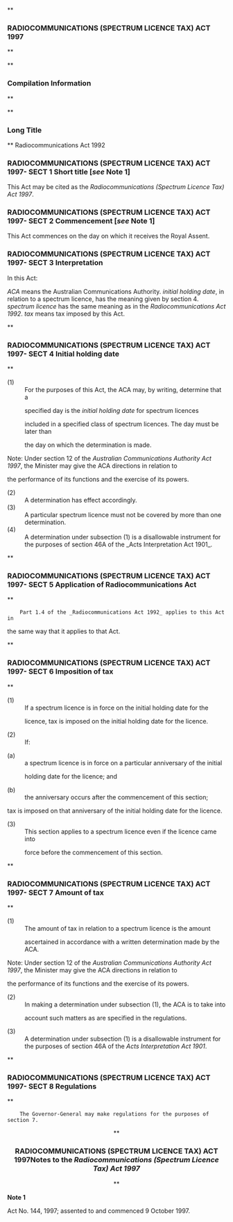 **

###  RADIOCOMMUNICATIONS (SPECTRUM LICENCE TAX) ACT 1997 
**


**

###  Compilation Information 
**





**

###  Long Title 
**
Radiocommunications Act 1992
###  RADIOCOMMUNICATIONS (SPECTRUM LICENCE TAX) ACT 1997- SECT 1  Short title [_see_ Note 1] 
This Act may be cited as the _Radiocommunications (Spectrum Licence Tax) Act 1997_.

 
###  RADIOCOMMUNICATIONS (SPECTRUM LICENCE TAX) ACT 1997- SECT 2  Commencement [_see_ Note 1] 
This Act commences on the day on which it receives the Royal Assent.

 
###  RADIOCOMMUNICATIONS (SPECTRUM LICENCE TAX) ACT 1997- SECT 3  Interpretation 
In this Act:

 
<dl compact=""><dl compact="">

_ACA_ means the Australian Communications Authority. _initial holding date_, in relation to a spectrum licence, has the meaning given by section 4\. _spectrum licence_ has the same meaning as in the _Radiocommunications Act 1992_. _tax_ means tax imposed by this Act.  </dl></dl>

**

###  RADIOCOMMUNICATIONS (SPECTRUM LICENCE TAX) ACT 1997- SECT 4  Initial holding date 
**

 <dl compact="">

<dt>(1)</dt><dd>For the purposes of this Act, the ACA may, by writing, determine that a

specified day is the _initial holding date_ for spectrum licences

included in a specified class of spectrum licences. The day must be later than

the day on which the determination is made.

</dd> </dl>

<dl compact=""><dl compact="">

Note:	Under section 12 of the _Australian Communications Authority Act 1997_, the Minister may give the ACA directions in relation to

the performance of its functions and the exercise of its powers.

 </dl></dl>

<dl compact="">

<dt>(2)</dt><dd>A determination has effect accordingly.</dd> <dt>(3)</dt><dd>A particular spectrum licence must not be covered by more than one determination.</dd> <dt>(4)</dt><dd>A determination under subsection (1) is a disallowable instrument for the purposes of section 46A of the _Acts Interpretation Act 1901_. </dd> </dl>

**

###  RADIOCOMMUNICATIONS (SPECTRUM LICENCE TAX) ACT 1997- SECT 5  Application of Radiocommunications Act 
**

 <dl compact="">

		Part 1.4 of the _Radiocommunications Act 1992_ applies to this Act in

the same way that it applies to that Act.

 </dl>

**

###  RADIOCOMMUNICATIONS (SPECTRUM LICENCE TAX) ACT 1997- SECT 6  Imposition of tax 
**

 <dl compact="">

<dt>(1)</dt><dd>If a spectrum licence is in force on the initial holding date for the

licence, tax is imposed on the initial holding date for the licence.</dd> <dt>(2)</dt><dd>If: </dd> </dl>

<dl compact=""><dl compact=""><dl compact="">

<dt>(a)</dt><dd>a spectrum licence is in force on a particular anniversary of the initial

holding date for the licence; and</dd>

<dt>(b)</dt><dd>the anniversary occurs after the commencement of this section;

</dd>

</dl></dl></dl>

tax is imposed on that anniversary of the initial holding date for the licence.

<dl compact="">

<dt>(3)</dt><dd>This section applies to a spectrum licence even if the licence came into

force before the commencement of this section.

</dd> </dl>

**

###  RADIOCOMMUNICATIONS (SPECTRUM LICENCE TAX) ACT 1997- SECT 7  Amount of tax 
**

 <dl compact="">

<dt>(1)</dt><dd>The amount of tax in relation to a spectrum licence is the amount

ascertained in accordance with a written determination made by the ACA.

</dd> </dl>

<dl compact=""><dl compact="">

Note:	Under section 12 of the _Australian Communications Authority Act 1997_, the Minister may give the ACA directions in relation to

the performance of its functions and the exercise of its powers.

 </dl></dl>

<dl compact="">

<dt>(2)</dt><dd>In making a determination under subsection (1), the ACA is to take into

account such matters as are specified in the regulations.</dd> <dt>(3)</dt><dd>A determination under subsection (1) is a disallowable instrument for the purposes of section 46A of the _Acts Interpretation Act 1901_. </dd> </dl>

**

###  RADIOCOMMUNICATIONS (SPECTRUM LICENCE TAX) ACT 1997- SECT 8  Regulations 
**

 <dl compact="">

		The Governor-General may make regulations for the purposes of section 7.

 </dl>

<center>**

###  RADIOCOMMUNICATIONS (SPECTRUM LICENCE TAX) ACT 1997<centreit>Notes to the _Radiocommunications (Spectrum Licence Tax) Act 1997_ </centreit>
**</center>

**Note 1**

Act No.&#160;144, 1997; assented to and commenced 9 October 1997.

 


